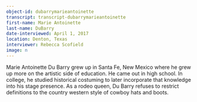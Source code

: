 ```yaml
---
object-id: dubarrymarieantoinette  
transcript: transcript-dubarrymarieantoinette  
first-name: Marie Antoinette
last-name: DuBarry
date-interviewed: April 1, 2017
location: Denton, Texas
interviewer: Rebecca Scofield
image: n
---
```

Marie Antoinette Du Barry grew up in Santa Fe, New Mexico where he grew up more on the artistic
side of education. He came out in high school. In college, he studied historical costuming to later
incorporate that knowledge into his stage presence. As a rodeo queen, Du Barry refuses to
restrict definitions to the country western style of cowboy hats and boots.
